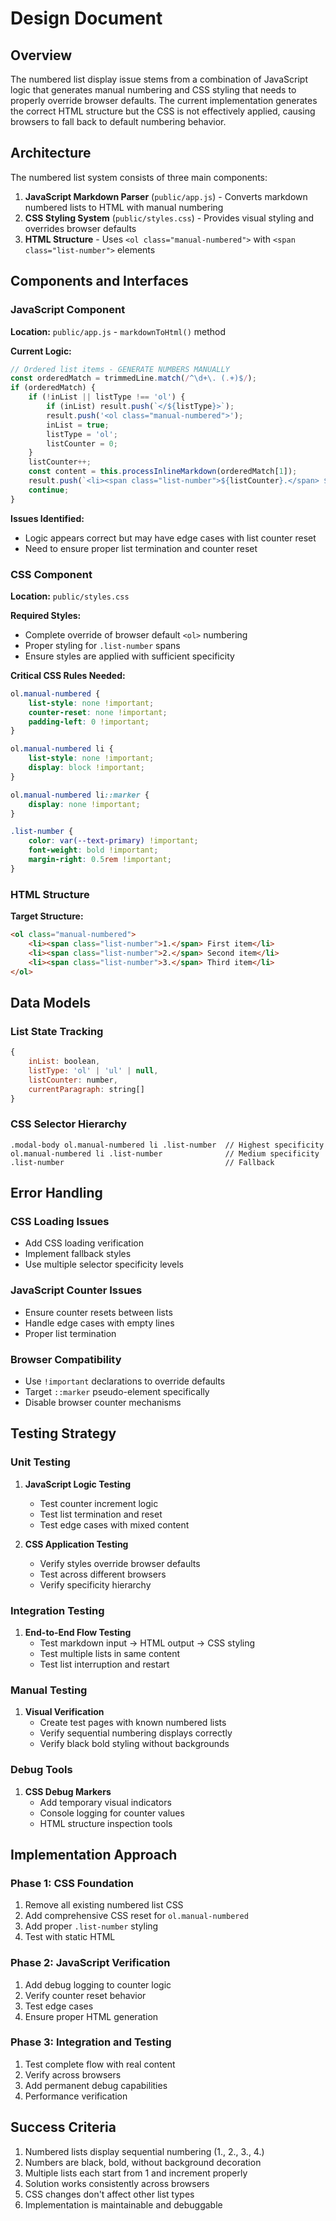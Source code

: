 # Design Document

## Overview

The numbered list display issue stems from a combination of JavaScript logic that generates manual numbering and CSS styling that needs to properly override browser defaults. The current implementation generates the correct HTML structure but the CSS is not effectively applied, causing browsers to fall back to default numbering behavior.

## Architecture

The numbered list system consists of three main components:

1. **JavaScript Markdown Parser** (`public/app.js`) - Converts markdown numbered lists to HTML with manual numbering
2. **CSS Styling System** (`public/styles.css`) - Provides visual styling and overrides browser defaults
3. **HTML Structure** - Uses `<ol class="manual-numbered">` with `<span class="list-number">` elements

## Components and Interfaces

### JavaScript Component

**Location:** `public/app.js` - `markdownToHtml()` method

**Current Logic:**
```javascript
// Ordered list items - GENERATE NUMBERS MANUALLY
const orderedMatch = trimmedLine.match(/^\d+\. (.+)$/);
if (orderedMatch) {
    if (!inList || listType !== 'ol') {
        if (inList) result.push(`</${listType}>`);
        result.push('<ol class="manual-numbered">');
        inList = true;
        listType = 'ol';
        listCounter = 0;
    }
    listCounter++;
    const content = this.processInlineMarkdown(orderedMatch[1]);
    result.push(`<li><span class="list-number">${listCounter}.</span> ${content}</li>`);
    continue;
}
```

**Issues Identified:**
- Logic appears correct but may have edge cases with list counter reset
- Need to ensure proper list termination and counter reset

### CSS Component

**Location:** `public/styles.css`

**Required Styles:**
- Complete override of browser default `<ol>` numbering
- Proper styling for `.list-number` spans
- Ensure styles are applied with sufficient specificity

**Critical CSS Rules Needed:**
```css
ol.manual-numbered {
    list-style: none !important;
    counter-reset: none !important;
    padding-left: 0 !important;
}

ol.manual-numbered li {
    list-style: none !important;
    display: block !important;
}

ol.manual-numbered li::marker {
    display: none !important;
}

.list-number {
    color: var(--text-primary) !important;
    font-weight: bold !important;
    margin-right: 0.5rem !important;
}
```

### HTML Structure

**Target Structure:**
```html
<ol class="manual-numbered">
    <li><span class="list-number">1.</span> First item</li>
    <li><span class="list-number">2.</span> Second item</li>
    <li><span class="list-number">3.</span> Third item</li>
</ol>
```

## Data Models

### List State Tracking
```javascript
{
    inList: boolean,
    listType: 'ol' | 'ul' | null,
    listCounter: number,
    currentParagraph: string[]
}
```

### CSS Selector Hierarchy
```
.modal-body ol.manual-numbered li .list-number  // Highest specificity
ol.manual-numbered li .list-number              // Medium specificity  
.list-number                                    // Fallback
```

## Error Handling

### CSS Loading Issues
- Add CSS loading verification
- Implement fallback styles
- Use multiple selector specificity levels

### JavaScript Counter Issues
- Ensure counter resets between lists
- Handle edge cases with empty lines
- Proper list termination

### Browser Compatibility
- Use `!important` declarations to override defaults
- Target `::marker` pseudo-element specifically
- Disable browser counter mechanisms

## Testing Strategy

### Unit Testing
1. **JavaScript Logic Testing**
   - Test counter increment logic
   - Test list termination and reset
   - Test edge cases with mixed content

2. **CSS Application Testing**
   - Verify styles override browser defaults
   - Test across different browsers
   - Verify specificity hierarchy

### Integration Testing
1. **End-to-End Flow Testing**
   - Test markdown input → HTML output → CSS styling
   - Test multiple lists in same content
   - Test list interruption and restart

### Manual Testing
1. **Visual Verification**
   - Create test pages with known numbered lists
   - Verify sequential numbering displays correctly
   - Verify black bold styling without backgrounds

### Debug Tools
1. **CSS Debug Markers**
   - Add temporary visual indicators
   - Console logging for counter values
   - HTML structure inspection tools

## Implementation Approach

### Phase 1: CSS Foundation
1. Remove all existing numbered list CSS
2. Add comprehensive CSS reset for `ol.manual-numbered`
3. Add proper `.list-number` styling
4. Test with static HTML

### Phase 2: JavaScript Verification
1. Add debug logging to counter logic
2. Verify counter reset behavior
3. Test edge cases
4. Ensure proper HTML generation

### Phase 3: Integration and Testing
1. Test complete flow with real content
2. Verify across browsers
3. Add permanent debug capabilities
4. Performance verification

## Success Criteria

1. Numbered lists display sequential numbering (1., 2., 3., 4.)
2. Numbers are black, bold, without background decoration
3. Multiple lists each start from 1 and increment properly
4. Solution works consistently across browsers
5. CSS changes don't affect other list types
6. Implementation is maintainable and debuggable